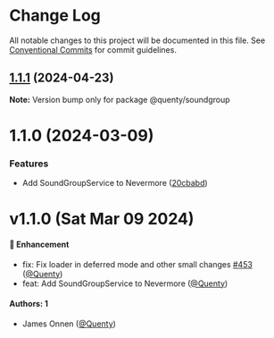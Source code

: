 # Change Log

All notable changes to this project will be documented in this file.
See [Conventional Commits](https://conventionalcommits.org) for commit guidelines.

## [1.1.1](https://github.com/Quenty/NevermoreEngine/compare/@quenty/soundgroup@1.1.0...@quenty/soundgroup@1.1.1) (2024-04-23)

**Note:** Version bump only for package @quenty/soundgroup





# 1.1.0 (2024-03-09)


### Features

* Add SoundGroupService to Nevermore ([20cbabd](https://github.com/Quenty/NevermoreEngine/commit/20cbabd6156f781f1fdf6cac255c9a2d33275adc))





# v1.1.0 (Sat Mar 09 2024)

#### 🚀 Enhancement

- fix: Fix loader in deferred mode and other small changes [#453](https://github.com/Quenty/NevermoreEngine/pull/453) ([@Quenty](https://github.com/Quenty))
- feat: Add SoundGroupService to Nevermore ([@Quenty](https://github.com/Quenty))

#### Authors: 1

- James Onnen ([@Quenty](https://github.com/Quenty))
